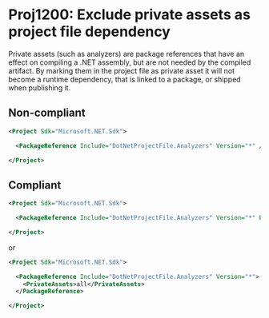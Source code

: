 # Proj1200: Exclude private assets as project file dependency
Private assets (such as analyzers) are package references that have an effect
on compiling a .NET assembly, but are not needed by the compiled artifact. By
marking them in the project file as private asset it will not become a runtime
dependency, that is linked to a package, or shipped when publishing it.

## Non-compliant
``` XML
<Project Sdk="Microsoft.NET.Sdk">

  <PackageReference Include="DotNetProjectFile.Analyzers" Version="*" />

</Project>
```

## Compliant
``` XML
<Project Sdk="Microsoft.NET.Sdk">

  <PackageReference Include="DotNetProjectFile.Analyzers" Version="*" PrivateAssets="all" />

</Project>
```

or

``` XML
<Project Sdk="Microsoft.NET.Sdk">

  <PackageReference Include="DotNetProjectFile.Analyzers" Version="*">
    <PrivateAssets>all</PrivateAssets>
  </PackageReference>

</Project>
```

